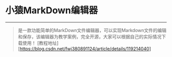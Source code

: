 # 小猿MarkDown编辑器
---
> 是一款功能简单的MarkDown文件编辑器，可以实现Markdown文件的编辑和保存，该编辑器为教学案例，完全开源，大家可以根据自己的实际情况下载使用！
> [教程地址][https://blog.csdn.net/fwj380891124/article/details/119214040]
